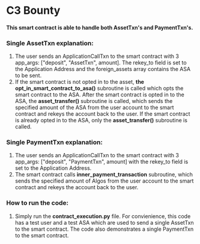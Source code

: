 # C3 Bounty

#### This smart contract is able to handle both AssetTxn's and PaymentTxn's. 

### Single AssetTxn explanation: 

  1) The user sends an ApplicationCallTxn to the smart contract with 3 app_args: ["deposit", "AssetTxn", amount].
     The rekey_to field is set to the Application Address and the foreign_assets array contains the ASA to be sent. 
  2) If the smart contract is not opted in to the asset, **the opt_in_smart_contract_to_asa()** subroutine is called
     which opts the smart contract to the ASA. After the smart contract is opted in to the ASA, the **asset_transfer()** 
     subroutine is called, which sends the specified amount of the ASA from the user account to the smart contract and rekeys 
     the account back to the user. If the smart contract is already opted in to the ASA, only the **asset_transfer()** subroutine is called. 
     
### Single PaymentTxn explanation: 

  1) The user sends an ApplicationCallTxn to the smart contract with 3 app_args: ["deposit", "PaymentTxn", amount] with the 
     rekey_to field is set to the Application Address.  
  3) The smart contract calls **inner_payment_transaction** subroutine, which sends the specified amount of Algos from the user 
     account to the smart contract and rekeys the account back to the user. 

### How to run the code: 

  1) Simply run the **contract_execution.py** file. For convienience, this code has a test user and a test ASA which are used to send 
     a single AssetTxn to the smart contract. The code also demonstrates a single PaymentTxn to the smart contract. 
